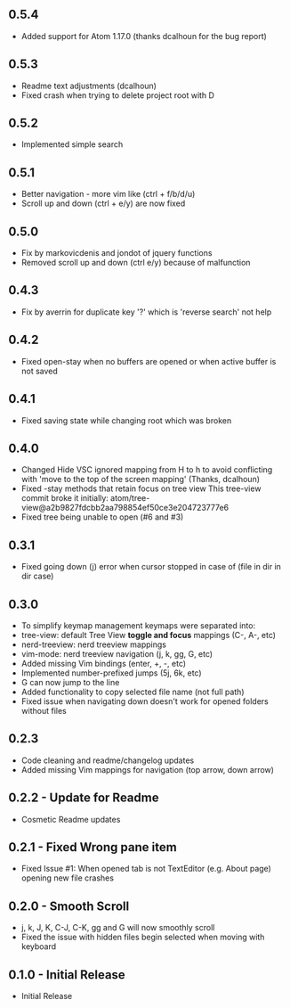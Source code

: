 ## 0.5.4
* Added support for Atom 1.17.0 (thanks dcalhoun for the bug report)

## 0.5.3
* Readme text adjustments (dcalhoun)
* Fixed crash when trying to delete project root with D

## 0.5.2
* Implemented simple search

## 0.5.1
* Better navigation - more vim like (ctrl + f/b/d/u)
* Scroll up and down (ctrl + e/y) are now fixed

## 0.5.0
* Fix by markovicdenis and jondot of jquery functions
* Removed scroll up and down (ctrl e/y) because of malfunction

## 0.4.3
* Fix by averrin for duplicate key '?' which is 'reverse search' not help

## 0.4.2
* Fixed open-stay when no buffers are opened or when active buffer is not saved

## 0.4.1
* Fixed saving state while changing root which was broken

## 0.4.0
* Changed Hide VSC ignored mapping from H to h to avoid conflicting with
  'move to the top of the screen mapping' (Thanks, dcalhoun)
* Fixed -stay methods that retain focus on tree view
  This tree-view commit broke it initially:
  atom/tree-view@a2b9827fdcbb2aa798854ef50ce3e204723777e6
* Fixed tree being unable to open (#6 and #3)

## 0.3.1
* Fixed going down (j) error when cursor stopped in case of (file in dir in dir
case)

## 0.3.0
* To simplify keymap management keymaps were separated into:
 * tree-view: default Tree View **toggle and focus** mappings (C-\, A-\, etc)
 * nerd-treeview: nerd treeview mappings
 * vim-mode: nerd treeview navigation (j, k, gg, G, etc)
* Added missing Vim bindings (enter, +, -, etc)
* Implemented number-prefixed jumps (5j, 6k, etc)
* G can now jump to the line
* Added functionality to copy selected file name (not full path)
* Fixed issue when navigating down doesn't work for opened folders without files

## 0.2.3
* Code cleaning and readme/changelog updates
* Added missing Vim mappings for navigation (top arrow, down arrow)

## 0.2.2 - Update for Readme
* Cosmetic Readme updates

## 0.2.1 - Fixed Wrong pane item
* Fixed Issue #1: When opened tab is not TextEditor (e.g. About page)
opening new file crashes

## 0.2.0 - Smooth Scroll
* j, k, J, K, C-J, C-K, gg and G will now smoothly scroll
* Fixed the issue with hidden files begin selected when moving with keyboard

## 0.1.0 - Initial Release
* Initial Release
